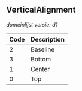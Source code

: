 ## VerticalAlignment

*domeinlijst versie: d1* 

 |Code |Description	|
|	---	|	---	|
| 2 | Baseline |
| 3 | Bottom |
| 1 | Center |
| 0 | Top |
